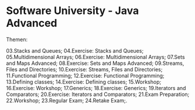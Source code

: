# Software University - Java Advanced


Themen:


03.Stacks and Queues;
04.Exercise: Stacks and Queues;
05.Multidimensional Arrays;
06.Exercise: Multidimensional Arrays;
07.Sets and Maps Advanced;
08.Exercise: Sets and Maps Advanced;
09.Streams, Files and Directories;
10.Exercise: Streams, Files and Directories;
11.Functional Programming;
12.Exercise: Functional Programming;
13.Defining classes;
14.Exercise: Defining classes;
15.Workshop;
16.Exercise: Workshop;
17.Generics;
18.Exercise: Generics;
19.Iterators and Comparators;
20.Exercise: Iterators and Comparators;
21.Exam Preparation;
22.Workshop;
23.Regular Exam;
24.Retake Exam;.
